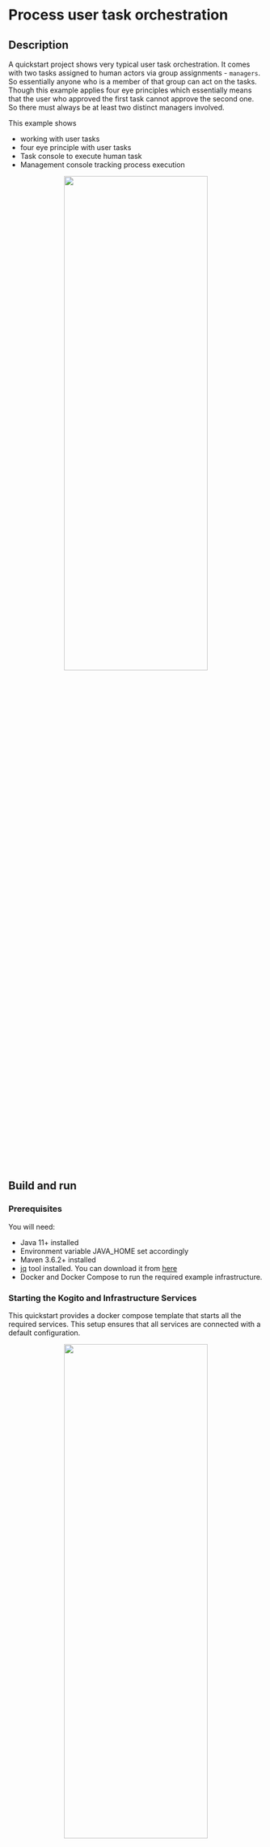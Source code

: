 # Process user task orchestration

## Description

A quickstart project shows very typical user task orchestration. It comes with two tasks assigned 
to human actors via group assignments - `managers`. So essentially anyone who is a member of that 
group can act on the tasks. Though this example applies four eye principles which essentially means 
that the user who approved the first task cannot approve the second one. So there must always be at 
least two distinct managers involved.

This example shows

* working with user tasks
* four eye principle with user tasks
* Task console to execute human task
* Management console tracking process execution


<p align="center"><img width=75% height=50% src="docs/images/process.png"></p>


## Build and run

### Prerequisites

You will need:
  - Java 11+ installed
  - Environment variable JAVA_HOME set accordingly
  - Maven 3.6.2+ installed
  - [jq](https://stedolan.github.io/jq) tool installed. You can download it from [here](https://stedolan.github.io/jq/download)
  - Docker and Docker Compose to run the required example infrastructure.

### Starting the Kogito and Infrastructure Services

This quickstart provides a docker compose template that starts all the required services. This setup ensures that all services are connected with a default configuration.

<p align="center"><img width=75% height=50% src="docs/images/services.png"></p>

You should start all the services before you execute any of the **Approvals** example, to do that please execute:

For Linux and MacOS:

1. Open a Terminal
2. Go to the process-usertasks-with-security-oidc-springboot-with-console folder at kogito-examples
3. Run the ```startServices.sh``` script

```bash
sh ./startServices.sh
```

Once all services bootstrap, the following ports will be assigned on your local machine:

- Infinispan: 11222
- Kafka: 9092
- Data Index: 8180
- Management Console: 8280
- Task Console: 8380
- Keycloak server: 8480

> **_NOTE:_**  This step requires the project to be compiled, please consider running a ```mvn clean install``` command on the project root before running the ```startServices.sh``` script for the first time or any time you modify the project.

Once started you can simply stop all services by executing the ```docker-compose stop```.

All the created containers can be removed by executing the ```docker-compose rm```.

### Using Keycloak as Authentication Server

In this Quickstart we'll be using [Keycloak](https://www.keycloak.org/) as *Authentication Server*. It will be started as a part of the project *Infrastructure Services*, you can check the configuration on the project [docker-compose.yml](docker-compose/docker-compose.yml) in [docker-compose](docker-compose) folder.

It will install the *Kogito Realm* that comes with a predefined set of users:
| Login         | Password   | Roles               |
| ------------- | ---------- | ------------------- |
|    admin      |   admin    | *admin*, *managers* |
|    alice      |   alice    | *user*              |
|    jdoe       |   jdoe     | *managers*          |

Once Keycloak is started, you should be able to access your *Keycloak Server* at [localhost:8480/auth](http://localhost:8480/auth) with *admin* user.

### Security using OpenID Connect

This Quickstart is taking advantage of the Quarkus OIDC extension that allows an easy integration between the *Kogito* runtime, *Kogito* consoles and *Keycloak*.

This example enables authentication *Kogito Management Console* & *Kogito Task Console* using OpenID Connect, 
to do that you must start the consoles using the *keycloak* quarkus profile as a parameter (`-Dquarkus.profile=keycloak`). You can check the configuration on the project [docker-compose.yml](docker-compose/docker-compose.yml) in [docker-compose](docker-compose) folder.

> **_NOTE:_** For more information about how to secure Kogito Management Console with OpenID Connect, please refer to [Kogito Documentation](https://docs.jboss.org/kogito/release/latest/html_single/#proc-management-console-security_kogito-developing-process-services).
> 
> For more information about how to secure Kogito Task Console with OpenID Connect, please refer to [Kogito Documentation](https://docs.jboss.org/kogito/release/latest/html_single/#proc-task-console-security_kogito-developing-process-services)


### Compile and Run in Local Dev Mode

```sh
mvn clean compile spring-boot:run 
```

### Package and Run using uberjar

```sh
mvn clean package
```

To run the generated native executable, generated in `target/`, execute

```sh
java -jar target/process-usertasks-with-security-oidc-springboot-with-console.jar
```

We can navigate to [http://localhost:8080](http://localhost:8080) to verify the Kogito runtime is running

### OpenAPI (Swagger) documentation
[Specification at swagger.io](https://swagger.io/docs/specification/about/)

You can take a look at the [OpenAPI definition](http://localhost:8080/v3/api-docs) - automatically generated and included in this service - to determine all available operations exposed by this service. For easy readability you can visualize the OpenAPI definition file using a UI tool like for example available [Swagger UI](https://editor.swagger.io).

In addition, various clients to interact with this service can be easily generated using this OpenAPI definition.
We can access to deployed [http://localhost:8080/swagger-ui](http://localhost:8080/swagger-ui.html) even the current example has the security enabled and some endpoint will require authenication.

### Submit a request to start new approval
The application is using bearer token authorization and the first thing to do is obtain an access token from the Keycloak
Server in order to access the application resources. Obtain an access token for user john.

```sh
export access_token=$(\
    curl -X POST http://localhost:8480/auth/realms/kogito/protocol/openid-connect/token \
    --user kogito-app:secret \
    -H 'content-type: application/x-www-form-urlencoded' \
    -d 'username=jdoe&password=jdoe&grant_type=password' | jq --raw-output '.access_token' \
 )
```

To make use of this application it is as simple as putting a sending request to `http://localhost:8080/approvals`

```json
{
"traveller" : {
  "firstName" : "John",
  "lastName" : "Doe",
  "email" : "jon.doe@example.com",
  "nationality" : "American",
  "address" : {
  	"street" : "main street",
  	"city" : "Boston",
  	"zipCode" : "10005",
  	"country" : "US" }
  }
}

```

Complete curl command can be found below, passing the token as Authorization header :

```sh
curl -X POST -H "Authorization: Bearer "$access_token -H 'Content-Type:application/json' -H 'Accept:application/json' -d '{"traveller" : { "firstName" : "John", "lastName" : "Doe", "email" : "jon.doe@example.com", "nationality" : "American","address" : { "street" : "main street", "city" : "Boston", "zipCode" : "10005", "country" : "US" }}}' http://localhost:8080/approvals
```


### Kogito Management Console

To access the Kogito Management Console just open your browser and navigate to ``http://localhost:8280``. You'll be redirected to the *Keycloak* log in page.

<p align="center">
    <img width=75%  src="docs/images/keycloak-login.png">
</p>

Once there, log in using any of the users specified in the [Using Keycloak as Authentication Server](#using-keycloak-as-authentication-server)

<p align="center">
    <img width=75%  src="docs/images/management-console.png">
</p>

> **_NOTE:_**  For more information about how to work with Kogito Management Console, please refer to the [Kogito Documentation](https://docs.jboss.org/kogito/release/latest/html_single/#con-management-console_kogito-developing-process-services) page.

### Kogito Task Console

To access the Kogito Task Console just open your browser and navigate to ``http://localhost:8380``. You'll be redirected to the *Keycloak* log in page.

<p align="center">
    <img width=75%  src="docs/images/keycloak-login.png">
</p>

Once there, log in with an *managers* user (for example *admin*) and you should be redirected to the user **Task Inbox**:

<p align="center">
    <img width=75%  src="docs/images/task-console.png">
</p>

There you'll see all the tasks assigned to the user or to any of the group he belongs to.


### Show active process instances at Kogito Management Console

To access the Kogito Management Console just open your browser and navigate to ``http://localhost:8280``. 

<p align="center">
    <img width=75%  src="docs/images/MC_list1.png">
</p>

> **_NOTE:_**  For more information about how to work with Kogito Management Console, please refer to the [Kogito Documentation](https://docs.jboss.org/kogito/release/latest/html_single/#con-management-console_kogito-developing-process-services) page.

Check the process instance details to see where is the execution path 

<p align="center">
    <img width=75%  src="docs/images/MC_details1.png">
</p>

### Execute 'First Line approval' task at Kogito Task Console

To access the Kogito Task Console just open your browser and navigate to ``http://localhost:8380`` and you should be redirected to the **Task Inbox**.
Ensure you are logged as a user with role manager to be able to see the First Line approval (i.e: jdoe / jdoe)

<p align="center">
    <img width=75%  src="docs/images/TC_list1.png">
</p>

> **_NOTE:_**  For more information about how to work with Kogito Task Console, please refer to the [Kogito Documentation](https://docs.jboss.org/kogito/release/latest/html_single/#con-task-console_kogito-developing-process-services) page.

Access to 'First Line approval' task and complete
  
<p align="center">
    <img width=75%  src="docs/images/TC_FirstLine.png">
</p>

Check the process instance details at Kogito Management Console to see the execution path reflects the completed task

<p align="center">
    <img width=75%  src="docs/images/MC_details2.png">
</p>

### Execute 'Second Line approval' task at Kogito Task Console

Access the Kogito Task Console and ensure you are logged as a user with role manager to be able to see the Second Line approval 
following the second eye principle (i.e: admin / admin)

<p align="center">
    <img width=75%  src="docs/images/TC_list2.png">
</p>

Access to 'Second Line approval' task and complete
  
<p align="center">
    <img width=75%  src="docs/images/TC_SecondLine.png">
</p>

Check the process instance details at Kogito Management Console, and verify the execution path is reflected in the diagram.

<p align="center">
    <img width=75%  src="docs/images/MC_details3.png">
</p>
